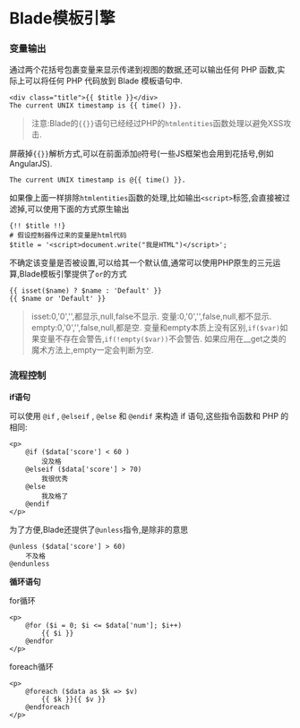 # Blade模板引擎

### 变量输出

通过两个花括号包裹变量来显示传递到视图的数据,还可以输出任何 PHP 函数,实际上可以将任何 PHP 代码放到 Blade 模板语句中.

```
<div class="title">{{ $title }}</div>
The current UNIX timestamp is {{ time() }}.
```

> 注意:Blade的`{{}}`语句已经经过PHP的`htmlentities`函数处理以避免XSS攻击.

屏蔽掉`{{}}`解析方式,可以在前面添加`@`符号\(一些JS框架也会用到花括号,例如AngularJS\).

```
The current UNIX timestamp is @{{ time() }}.
```

如果像上面一样排除`htmlentities`函数的处理,比如输出`<script>`标签,会直接被过滤掉,可以使用下面的方式原生输出

```
{!! $title !!}
# 假设控制器传过来的变量是html代码
$title = '<script>document.write("我是HTML")</script>';
```

不确定该变量是否被设置,可以给其一个默认值,通常可以使用PHP原生的三元运算,Blade模板引擎提供了`or`的方式

```
{{ isset($name) ? $name : 'Default' }}
{{ $name or 'Default' }}
```

> isset:0,'0','',都显示,null,false不显示.
> 变量:0,'0','',false,null,都不显示.
> empty:0,'0','',false,null,都是空.
> 变量和empty本质上没有区别,`if($var)`如果变量不存在会警告,`if(!empty($var))`不会警告.
> 如果应用在\_\_get之类的魔术方法上,empty一定会判断为空.

### 流程控制

**if语句**

可以使用 `@if` , `@elseif` , `@else` 和 `@endif` 来构造 if 语句,这些指令函数和 PHP 的相同:

```
<p>
    @if ($data['score'] < 60 )
        没及格
    @elseif ($data['score'] > 70)
        我很优秀
    @else
        我及格了
    @endif
</p>
```

为了方便,Blade还提供了`@unless`指令,是除非的意思

```
@unless ($data['score'] > 60)
    不及格
@endunless
```

**循环语句**

for循环

```
<p>
    @for ($i = 0; $i <= $data['num']; $i++)
        {{ $i }}
    @endfor
</p>
```

foreach循环

```
<p>
    @foreach ($data as $k => $v)
        {{ $k }}{{ $v }}
    @endforeach
</p>
```





